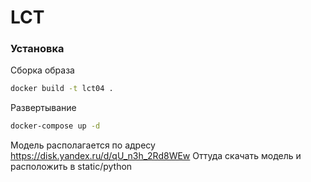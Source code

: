 # LCT

### Установка

Сборка образа
```bash
docker build -t lct04 .
```

Развертывание
```bash
docker-compose up -d
```


Модель располагается по адресу https://disk.yandex.ru/d/qU_n3h_2Rd8WEw 
Оттуда скачать модель и расположить в static/python 